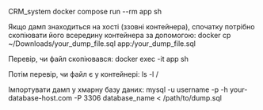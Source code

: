 CRM_system
docker compose run --rm app sh

Якщо дамп знаходиться на хості (ззовні контейнера), спочатку потрібно скопіювати його всередину контейнера за допомогою:
docker cp ~/Downloads/your_dump_file.sql app:/your_dump_file.sql

Перевір, чи файл скопіювався:
docker exec -it app sh

Потім перевір, чи файл є у контейнері:
ls -l /

Імпортувати дамп у хмарну базу даних: 
mysql -u username -p -h your-database-host.com -P 3306 database_name < /path/to/dump.sql
